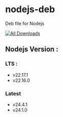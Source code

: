 # nodejs-deb

Deb file for Nodejs


[![All Downloads](https://img.shields.io/github/downloads/jakbin/deb-scripts/total.svg)](https://github.com/jakbin/deb-scripts)

## Nodejs Version : 


### LTS :
- v22.17.1
- v22.16.0 

### Latest
- v24.4.1
- v24.1.0
